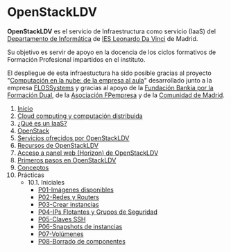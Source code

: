 # OpenStackLDV

**OpenStackLDV** es el servicio de Infraestructura como servicio (IaaS) del [Departamento de Informática](https://www.informaticaldv.com/) de [IES Leonardo Da Vinci](http://www.iesleonardo.com) de Madrid.

Su objetivo es servir de apoyo en la docencia de los ciclos formativos de Formación Profesional impartidos en el instituto.

El despliegue de esta infraestuctura ha sido posible gracias al proyecto "[Computación en la nube: de la empresa al aula](https://cloud.informaticaldv.com/)" desarrollado junto a la empresa  [FLOSSystems](https://flossystems.com/) y gracias al apoyo de la [Fundación Bankia por la Formación Dual](https://www.dualizabankia.com), de la [Asociación FPempresa](http://fpempresa.net/) y de la [Comunidad de Madrid](http://www.comunidad.madrid/servicios/educacion/formacion-profesional).

1. [Inicio](docs/README.md)
2. [Cloud computing y computación distribuida](docs/02-Cloud/Cloud.md)
3. [¿Qué es un IaaS?](docs/03-IaaS/IaaS.md)
4. [OpenStack](docs/04-OpenStack/OpenStack.md)
5. [Servicios ofrecidos por OpenStackLDV](docs/05-Servicios/Servicios.md)
6. [Recursos de OpenStackLDV](docs/06-Recursos/Recursos.md)
7. [Acceso a panel web (Horizon) de OpenStackLDV](docs/07-Acceso/Acceso.md)
8. [Primeros pasos en OpenStackLDV](docs/08-PrimerosPasos/PrimerosPasos.md)
9. [Conceptos](docs/09-Conceptos/Conceptos.md)
10. Prácticas
    - 10.1. Iniciales
        - [P01-Imágenes disponibles](docs/10-Prácticas/01-Iniciales/P01-ImágenesPúblicas/P01-ImágenesPúblicas.md)
        - [P02-Redes y Routers](docs/10-Prácticas/01-Iniciales/P02-RedesRouters/P02-RedesRouters.md)
        - [P03-Crear instancias](docs/10-Prácticas/01-Iniciales/P03-Instancias/P03-Instancias.md)
        - [P04-IPs Flotantes y Grupos de Seguridad](10-Prácticas/01-Iniciales/P04-IPsFlotantesGruposSeguridad/P04-IPsFlotantesGruposSeguridad.md)
        - [P05-Claves SSH](docs/10-Prácticas/01-Iniciales/P05-ClavesSSH/P05-ClavesSSH.md)
        - [P06-Snapshots de instancias](docs/10-Prácticas/01-Iniciales/P06-SnapshotsDeInstancias/P06-SnapshotsDeInstancias.md)
        - [P07-Volúmenes](docs/10-Prácticas/01-Iniciales/P07-Volúmenes/P07-Volúmenes.md)
        - [P08-Borrado de componentes](docs/10-Prácticas/01-Iniciales/P08-Borrado/P08-Borrado.md)
